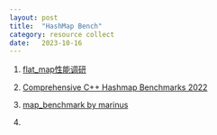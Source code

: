 ```yaml
---
layout: post
title:  "HashMap Bench"
category: resource collect
date:   2023-10-16
---
```


1. [flat_map性能调研](https://zhuanlan.zhihu.com/p/661418250)

2. [Comprehensive C++ Hashmap Benchmarks 2022](https://martin.ankerl.com/2022/08/27/hashmap-bench-01/)
3. [map_benchmark by marinus](https://github.com/martinus/map_benchmark)
4. 